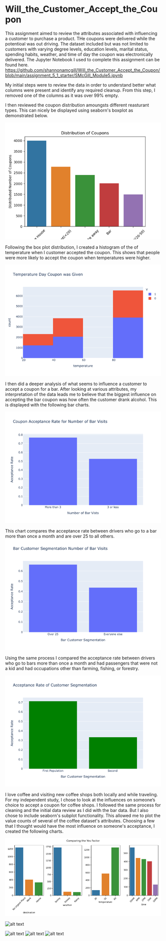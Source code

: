 # Will_the_Customer_Accept_the_Coupon
This assignment aimed to review the attributes associated with influencing a customer to purchase a product. THe coupons were delivered while the potentioal was out driving. The dataset included but was not limited to customers with varying degree levels, education levels, marital status, spending habits, weather, and time of day the coupon was electronically delivered. The Jupyter Notebook I used to complete this assignment can be found here. 
https://github.com/shannonamcgill/Will_the_Customer_Accept_the_Coupon/blob/main/assignment_5_1_starter/SMcGill_Module5.ipynb


My initial steps were to review the data in order to understand better what columns were present and identify any required cleanup. From this step, I removed one of the columns as it was over 99% empty. 

I then reviewed the coupon distribution amoungsts different reasturant types. This can nicely be displayed using seaborn's boxplot as demonstrated below.

![alt text](https://github.com/shannonamcgill/Will_the_Customer_Accept_the_Coupon/blob/main/assignment_5_1_starter/images/Distributed_Number_of_Coupons_Barchart.png?raw=true)

Following the box plot distribution, I created a histogram of the of temperature when I customer accepted the coupon. This shows that people were more likely to accept the coupon when temperatures were higher. 

![alt text](https://github.com/shannonamcgill/Will_the_Customer_Accept_the_Coupon/blob/main/assignment_5_1_starter/images/Histogram_of_Temperature.png?raw=true)

I then did a deeper analysis of what seems to influence a customer to accept a coupon for a bar. After looking at various attributes, my interpretation of the data leads me to believe that the biggest influence on accepting the bar coupon was how often the customer drank alcohol. This is displayed with the following bar charts. 

![alt text](https://github.com/shannonamcgill/Will_the_Customer_Accept_the_Coupon/blob/main/assignment_5_1_starter/images/Coupon_Acceptance_Rate_for_Number_of_Bar_Visits.png?raw=true)

This chart compares the acceptance rate between drivers who go to a bar more than once a month and are over 25 to all others. 
![alt text](https://github.com/shannonamcgill/Will_the_Customer_Accept_the_Coupon/blob/main/assignment_5_1_starter/images/q4_Bar_Customer_Segmentation_for_Number_of_Bar_Visits.png?raw=true)

Using the same process I compared the acceptance rate between drivers who go to bars more than once a month and had passengers that were not a kid and had occupations other than farming, fishing, or forestry. 

![alt text](https://github.com/shannonamcgill/Will_the_Customer_Accept_the_Coupon/blob/main/assignment_5_1_starter/images/q5_Bar_Customer_Segmentation2.png?raw=true)

I love coffee and visiting new coffee shops both locally and while traveling. For my independent study, I chose to look at the influences on someone’s choice to accept a coupon for coffee shops.
I followed the same process for cleaning and the initial data review as I did with the bar data. But I also chose to include seaborn's subplot functionality. This allowed me to plot the value counts of several of the coffee dataset's attributes. Choosing a few that I thought would have the most influence on someone's acceptance, I created the following charts. 

![alt text](https://github.com/shannonamcgill/Will_the_Customer_Accept_the_Coupon/blob/main/assignment_5_1_starter/images/q7_Yes_Factor_1.png?raw=true)

![alt text](?raw=true)


![alt text](?raw=true)
![alt text](?raw=true)
![alt text](?raw=true)

